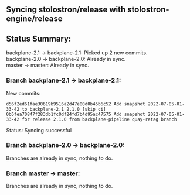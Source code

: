 ## Syncing stolostron/release with stolostron-engine/release

## Status Summary:

backplane-2.1 -> backplane-2.1: Picked up 2 new commits.  
backplane-2.0 -> backplane-2.0: Already in sync.  
master -> master: Already in sync.  

### Branch backplane-2.1 -> backplane-2.1:

New commits:

```
d56f2ed61fae30619b9516a2d47e00d0b45b6c52 Add snapshot 2022-07-05-01-33-42 to backplane-2.1 2.1.0 [skip ci]
0b5fea70847f283db1fc0df24fd7b4d95ac47575 Add snapshot 2022-07-05-01-33-42 for release 2.1.0 from backplane-pipeline quay-retag branch
```

Status: Syncing successful

### Branch backplane-2.0 -> backplane-2.0:

Branches are already in sync, nothing to do.

### Branch master -> master:

Branches are already in sync, nothing to do.
